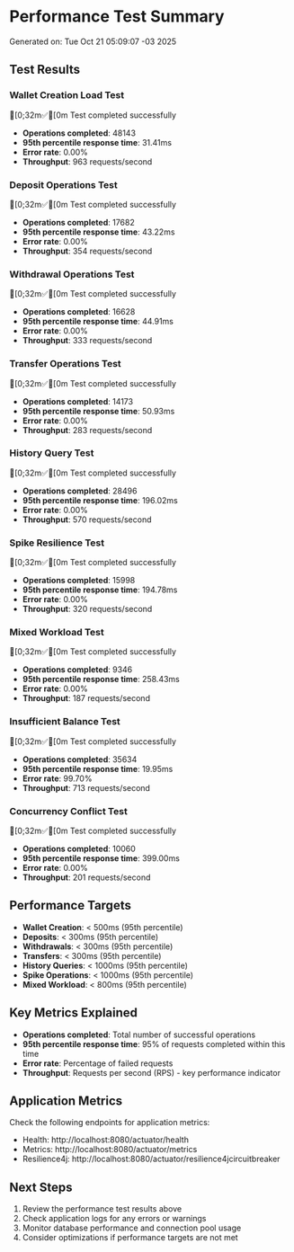 # Performance Test Summary

Generated on: Tue Oct 21 05:09:07 -03 2025

## Test Results

### Wallet Creation Load Test

[0;32m✅[0m Test completed successfully
- **Operations completed**: 48143
- **95th percentile response time**: 31.41ms
- **Error rate**: 0.00%
- **Throughput**: 963 requests/second

### Deposit Operations Test

[0;32m✅[0m Test completed successfully
- **Operations completed**: 17682
- **95th percentile response time**: 43.22ms
- **Error rate**: 0.00%
- **Throughput**: 354 requests/second

### Withdrawal Operations Test

[0;32m✅[0m Test completed successfully
- **Operations completed**: 16628
- **95th percentile response time**: 44.91ms
- **Error rate**: 0.00%
- **Throughput**: 333 requests/second

### Transfer Operations Test

[0;32m✅[0m Test completed successfully
- **Operations completed**: 14173
- **95th percentile response time**: 50.93ms
- **Error rate**: 0.00%
- **Throughput**: 283 requests/second

### History Query Test

[0;32m✅[0m Test completed successfully
- **Operations completed**: 28496
- **95th percentile response time**: 196.02ms
- **Error rate**: 0.00%
- **Throughput**: 570 requests/second

### Spike Resilience Test

[0;32m✅[0m Test completed successfully
- **Operations completed**: 15998
- **95th percentile response time**: 194.78ms
- **Error rate**: 0.00%
- **Throughput**: 320 requests/second

### Mixed Workload Test

[0;32m✅[0m Test completed successfully
- **Operations completed**: 9346
- **95th percentile response time**: 258.43ms
- **Error rate**: 0.00%
- **Throughput**: 187 requests/second

### Insufficient Balance Test

[0;32m✅[0m Test completed successfully
- **Operations completed**: 35634
- **95th percentile response time**: 19.95ms
- **Error rate**: 99.70%
- **Throughput**: 713 requests/second

### Concurrency Conflict Test

[0;32m✅[0m Test completed successfully
- **Operations completed**: 10060
- **95th percentile response time**: 399.00ms
- **Error rate**: 0.00%
- **Throughput**: 201 requests/second


## Performance Targets

- **Wallet Creation**: < 500ms (95th percentile)
- **Deposits**: < 300ms (95th percentile)  
- **Withdrawals**: < 300ms (95th percentile)
- **Transfers**: < 300ms (95th percentile)
- **History Queries**: < 1000ms (95th percentile)
- **Spike Operations**: < 1000ms (95th percentile)
- **Mixed Workload**: < 800ms (95th percentile)

## Key Metrics Explained

- **Operations completed**: Total number of successful operations
- **95th percentile response time**: 95% of requests completed within this time
- **Error rate**: Percentage of failed requests
- **Throughput**: Requests per second (RPS) - key performance indicator

## Application Metrics

Check the following endpoints for application metrics:

- Health: http://localhost:8080/actuator/health
- Metrics: http://localhost:8080/actuator/metrics
- Resilience4j: http://localhost:8080/actuator/resilience4jcircuitbreaker

## Next Steps

1. Review the performance test results above
2. Check application logs for any errors or warnings
3. Monitor database performance and connection pool usage
4. Consider optimizations if performance targets are not met

